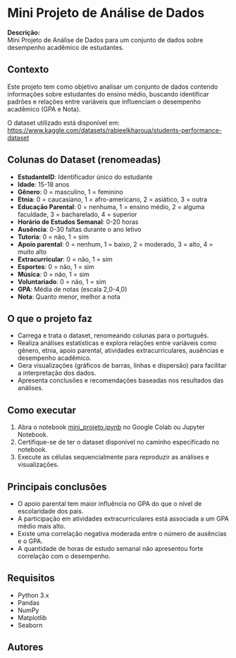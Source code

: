# Mini Projeto de Análise de Dados

**Descrição:**  
Mini Projeto de Análise de Dados para um conjunto de dados sobre desempenho acadêmico de estudantes.

## Contexto

Este projeto tem como objetivo analisar um conjunto de dados contendo informações sobre estudantes do ensino médio, buscando identificar padrões e relações entre variáveis que influenciam o desempenho acadêmico (GPA e Nota).

O dataset utilizado está disponível em:  
https://www.kaggle.com/datasets/rabieelkharoua/students-performance-dataset

## Colunas do Dataset (renomeadas)

- **EstudanteID**: Identificador único do estudante
- **Idade**: 15-18 anos
- **Gênero**: 0 = masculino, 1 = feminino
- **Etnia**: 0 = caucasiano, 1 = afro-americano, 2 = asiático, 3 = outra
- **Educação Parental**: 0 = nenhuma, 1 = ensino médio, 2 = alguma faculdade, 3 = bacharelado, 4 = superior
- **Horário de Estudos Semanal**: 0-20 horas
- **Ausência**: 0-30 faltas durante o ano letivo
- **Tutoria**: 0 = não, 1 = sim
- **Apoio parental**: 0 = nenhum, 1 = baixo, 2 = moderado, 3 = alto, 4 = muito alto
- **Extracurricular**: 0 = não, 1 = sim
- **Esportes**: 0 = não, 1 = sim
- **Música**: 0 = não, 1 = sim
- **Voluntariado**: 0 = não, 1 = sim
- **GPA**: Média de notas (escala 2,0-4,0)
- **Nota**: Quanto menor, melhor a nota

## O que o projeto faz

- Carrega e trata o dataset, renomeando colunas para o português.
- Realiza análises estatísticas e explora relações entre variáveis como gênero, etnia, apoio parental, atividades extracurriculares, ausências e desempenho acadêmico.
- Gera visualizações (gráficos de barras, linhas e dispersão) para facilitar a interpretação dos dados.
- Apresenta conclusões e recomendações baseadas nos resultados das análises.

## Como executar

1. Abra o notebook [mini_projeto.ipynb](mini_projeto.ipynb) no Google Colab ou Jupyter Notebook.
2. Certifique-se de ter o dataset disponível no caminho especificado no notebook.
3. Execute as células sequencialmente para reproduzir as análises e visualizações.

## Principais conclusões

- O apoio parental tem maior influência no GPA do que o nível de escolaridade dos pais.
- A participação em atividades extracurriculares está associada a um GPA médio mais alto.
- Existe uma correlação negativa moderada entre o número de ausências e o GPA.
- A quantidade de horas de estudo semanal não apresentou forte correlação com o desempenho.

## Requisitos

- Python 3.x
- Pandas
- NumPy
- Matplotlib
- Seaborn

## Autores